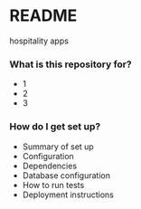 # README #

hospitality apps

### What is this repository for? ###

* 1
* 2
* 3

### How do I get set up? ###

* Summary of set up
* Configuration
* Dependencies
* Database configuration
* How to run tests
* Deployment instructions
